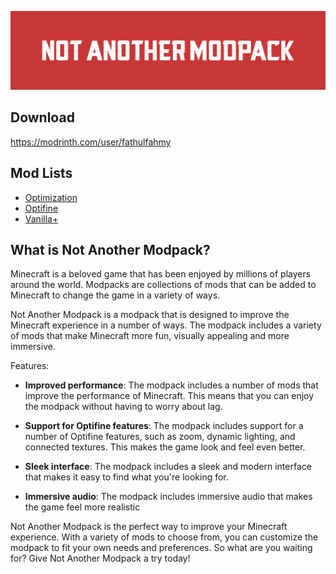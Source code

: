 ![Not Another Modpack](https://github.com/fathulfahmy/not-another-modpack/blob/main/assets/banner-red.png?raw=true)

## Download
https://modrinth.com/user/fathulfahmy

## Mod Lists
- [Optimization](optimization.md)  
- [Optifine](optifine.md)  
- [Vanilla+](vanilla.md)  

## What is Not Another Modpack?
Minecraft is a beloved game that has been enjoyed by millions of players around the world. Modpacks are collections of mods that can be added to Minecraft to change the game in a variety of ways.

Not Another Modpack is a modpack that is designed to improve the Minecraft experience in a number of ways. The modpack includes a variety of mods that make Minecraft more fun, visually appealing and more immersive.

Features:

- **Improved performance**: The modpack includes a number of mods that improve the performance of Minecraft. This means that you can enjoy the modpack without having to worry about lag.

- **Support for Optifine features**: The modpack includes support for a number of Optifine features, such as zoom, dynamic lighting, and connected textures. This makes the game look and feel even better.

- **Sleek interface**: The modpack includes a sleek and modern interface that makes it easy to find what you're looking for.

- **Immersive audio**: The modpack includes immersive audio that makes the game feel more realistic

Not Another Modpack is the perfect way to improve your Minecraft experience. With a variety of mods to choose from, you can customize the modpack to fit your own needs and preferences. So what are you waiting for? Give Not Another Modpack a try today!

